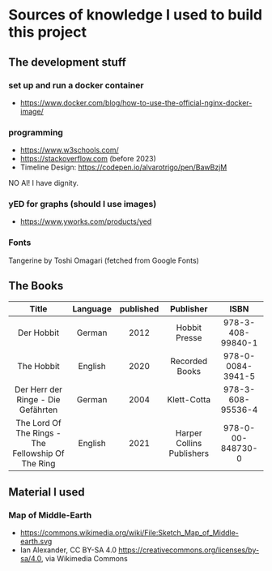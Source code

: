 # Sources of knowledge I used to build this project

## The development stuff
### set up and run a docker container
* https://www.docker.com/blog/how-to-use-the-official-nginx-docker-image/

### programming
* https://www.w3schools.com/
* https://stackoverflow.com (before 2023)
* Timeline Design: https://codepen.io/alvarotrigo/pen/BawBzjM

NO AI! I have dignity.

### yED for graphs (should I use images)
* https://www.yworks.com/products/yed

### Fonts
Tangerine by Toshi Omagari (fetched from Google Fonts)

## The Books
|                       Title                        | Language | published |         Publisher         |       ISBN        |
|:--------------------------------------------------:|:--------:|:---------:|:-------------------------:|:-----------------:|
|                     Der Hobbit                     |  German  |   2012    |       Hobbit Presse       | 978-3-408-99840-1 |
|                     The Hobbit                     | English  |   2020    |      Recorded Books       | 978-0-0084-3941-5 |
|         Der Herr der Ringe - Die Gefährten         |  German  |   2004    |        Klett-Cotta        | 978-3-608-95536-4 |
| The Lord Of The Rings - The Fellowship Of The Ring | English  |   2021    | Harper Collins Publishers | 978-0-00-848730-0 |

## Material I used

### Map of Middle-Earth
* https://commons.wikimedia.org/wiki/File:Sketch_Map_of_Middle-earth.svg
* Ian Alexander, CC BY-SA 4.0 <https://creativecommons.org/licenses/by-sa/4.0>, via Wikimedia Commons